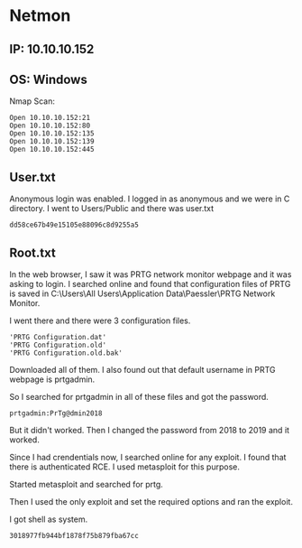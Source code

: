 # Netmon
## IP: 10.10.10.152
## OS: Windows

Nmap Scan: 

```
Open 10.10.10.152:21
Open 10.10.10.152:80
Open 10.10.10.152:135
Open 10.10.10.152:139
Open 10.10.10.152:445
```

## User.txt

Anonymous login was enabled. I logged in as anonymous and we were in C directory.
I went to Users/Public and there was user.txt

```
dd58ce67b49e15105e88096c8d9255a5
```

## Root.txt

In the web browser, I saw it was PRTG network monitor webpage and it was asking to login.
I searched online and found that configuration files of PRTG is saved in C:\Users\All Users\Application Data\Paessler\PRTG Network Monitor.

I went there and there were 3 configuration files.

```
'PRTG Configuration.dat'  
'PRTG Configuration.old'  
'PRTG Configuration.old.bak'
```

Downloaded all of them.
I also found out that default username in PRTG webpage is prtgadmin.

So I searched for prtgadmin in all of these files and got the password.

```
prtgadmin:PrTg@dmin2018
```

But it didn't worked. Then I changed the password from 2018 to 2019 and it worked.

Since I had crendentials now, I searched online for any exploit.
I found that there is authenticated RCE. I used metasploit for this purpose.

Started metasploit and searched for prtg.

Then I used the only exploit and set the required options and ran the exploit.

I got shell as system.

```
3018977fb944bf1878f75b879fba67cc
```
